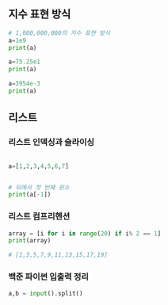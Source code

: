 ## 지수 표현 방식

```python
# 1,000,000,000의 지수 표현 방식
a=1e9
print(a)

a=75.25e1
print(a)

a=3954e-3
print(a)
```

## 리스트

### 리스트 인덱싱과 슬라이싱

```python

a=[1,2,3,4,5,6,7]


# 뒤에서 첫 번쨰 원소
print(a[-1])
```

### 리스트 컴프리헨션

```python
array = [i for i in range(20) if i% 2 == 1]
print(array)

# [1,3,5,7,9,11,13,15,17,19]
```

### 백준 파이썬 입출력 정리

```python
a,b = input().split()
```
